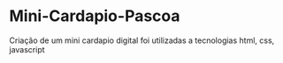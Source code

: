 # Mini-Cardapio-Pascoa
 Criação de um mini cardapio digital foi utilizadas a tecnologias html, css, javascript
